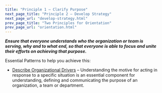 ```yaml
---
title: "Principle 1 – Clarify Purpose"
next_page_title: "Principle 2 – Develop Strategy"
next_page_url: "develop-strategy.html"
prev_page_title: "Two Principles for Orientation"
prev_page_url: "orientation.html"
---
```




**_Ensure that everyone understands who the organization or team is serving, why and to what end, so that everyone is able to focus and unite their efforts on achieving that purpose._**


Essential Patterns to help you achieve this:

-   [Describe Organizational Drivers](describe-organizational-drivers.html) –  Understanding the motive for acting in response to a specific situation is an essential component for understanding, defining and communicating the purpose of an organization, a team or department.

